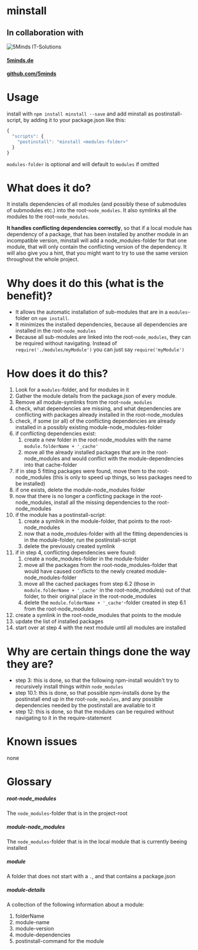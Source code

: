 # minstall

## In collaboration with
![5Minds IT-Solutions](img/5minds_logo.png "5Minds IT-Solutions")
#### [5minds.de](https://5minds.de)
#### [github.com/5minds](https://github.com/5minds)

# Usage
install with `npm install minstall --save` and add minstall as postinstall-script, by adding it to your package.json like this:
```JavaScript
{
  "scripts": {
    "postinstall": "minstall <modules-folder>"
  }
}
```
`modules-folder` is optional and will default to `modules` if omitted

# What does it do?
It installs dependencies of all modules (and possibly these of submodules of submodules etc.) into the root-`node_modules`.
It also symlinks all the modules to the root-`node_modules`.

__It handles conflicting dependencies correctly__, so that if a local module has dependency of a package, that has been installed by another module in an incompatible version, minstall will add a node_modules-folder for that one module, that will only contain the conflicting version of the dependency. It will also give you a hint, that you might want to try to use the same version throughout the whole project.


# Why does it do this (what is the benefit)?
- It allows the automatic installation of sub-modules that are in a `modules`-folder on `npm install`.
- It minimizes the installed dependencies, because all dependencies are installed in the root-`node_modules`
- Because all sub-modules are linked into the root-`node_modules`, they can be required without navigating. Instead of `require('./modules/myModule')` you can just say `require('myModule')`

# How does it do this?
1. Look for a `modules`-folder, and for modules in it
1. Gather the module details from the package.json of every module.
1. Remove all module-symlinks from the root-`node_modules`
1. check, what dependencies are missing, and what dependencies are conflicting with packages already installed in the root-node_modules
1. check, if some (or all) of the conflicting dependencies are already installed in a possibly existing module-node_modules-folder
1. if conflicting dependencies exist:
    1. create a new folder in the root-node_modules with the name `module.folderName + '_cache'`
    1. move all the already installed packages that are in the root-node_modules and would conflict with the module-dependencies into that cache-folder
1. if in step 5 fitting packages were found, move them to the root-node_modules (this is only to speed up things, so less packages need to be installed)
1. if one exists, delete the module-node_modules folder
1. now that there is no longer a conflicting package in the root-node_modules, install all the missing dependencies to the root-node_modules
1. if the module has a postinstall-script:
    1. create a symlink in the module-folder, that points to the root-node_modules
    1. now that a node_modules-folder with all the fitting dependencies is in the module-folder, run the postinstall-script
    1. delete the previously created symlink
1.  if in step 4, conflicting dependencies were found:
    1. create a node_modules-folder in the module-folder
    1. move all the packages from the root-node_modules-folder that would have caused conflicts to the newly created module-node_modules-folder
    1. move all the cached packages from step 6.2 (those in `module.folderName + '_cache'` in the root-node_modules) out of that folder, to their original place in the root-node_modules
    1. delete the `module.folderName + '_cache'`-folder created in step 6.1 from the root-node_modules
1. create a symlink in the root-node_modules that points to the module
1. update the list of installed packages
1. start over at step 4 with the next module until all modules are installed

# Why are certain things done the way they are?
- step 3: this is done, so that the following npm-install wouldn't try to recursively install things within `node_modules`
- step 10.1: this is done, so that possible npm-installs done by the postinstall end up in the root-`node_modules`, and any possible dependencies needed by the postinstall are avaliable to it
- step 12: this is done, so that the modules can be required without navigating to it in the require-statement

# Known issues
none

# Glossary
##### root-node_modules
The `node_modules`-folder that is in the project-root

##### module-node_modules
The `node_modules`-folder that is in the local module that is currently beeing installed

##### module
A folder that does not start with a `.`, and that contains a package.json

##### module-details
A collection of the following information about a module:

1. folderName
1. module-name
1. module-version
1. module-dependencies
1. postinstall-command for the module
